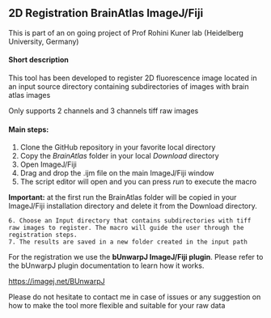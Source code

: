 ## 2D Registration BrainAtlas ImageJ/Fiji
This is part of an on going project of Prof Rohini Kuner lab (Heidelberg University, Germany)



#### Short description

This tool has been developed to register 2D fluorescence image located in an input source directory containing subdirectories of images with brain atlas images

Only supports 2 channels and 3 channels tiff raw images



#### Main steps:

1. Clone the GitHub repository in your favorite local directory
2. Copy the *BrainAtlas* folder in your local *Download* directory
3. Open ImageJ/Fiji
4. Drag and drop the .ijm file on the main ImageJ/Fiji window 
5. The script editor will open and you can press *run* to execute the macro 

**Important:** at the first run the BrainAtlas folder will be copied in your ImageJ/Fiji installation directory and delete it from the Download directory.

	6. Choose an Input directory that contains subdirectories with tiff raw images to register. The macro will guide the user through the registration steps.
 	7. The results are saved in a new folder created in the input path



For the registration we use the **bUnwarpJ ImageJ/Fiji plugin**. Please refer to the bUnwarpJ plugin documentation to learn how it works.

https://imagej.net/BUnwarpJ



Please do not hesitate to contact me in case of issues or any suggestion on how to make the tool more flexible and suitable for your raw data

